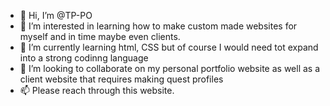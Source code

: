 - 👋 Hi, I’m @TP-PO
- 👀 I’m interested in learning how to make custom made websites for myself and in time maybe even clients.
- 🌱 I’m currently learning html, CSS but of course I would need tot expand into a strong codinng language
- 💞️ I’m looking to collaborate on my personal portfolio website as well as a client website that requires making quest profiles 
- 📫 Please reach through this website.

<!---
TP-PO/TP-PO is a ✨ special ✨ repository because its `README.md` (this file) appears on your GitHub profile.
You can click the Preview link to take a look at your changes.
--->
